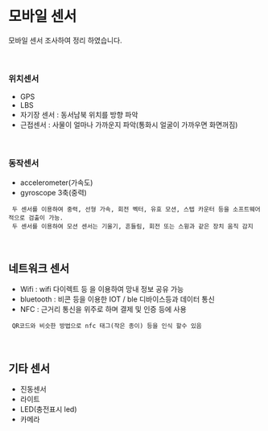 
# 모바일 센서
모바일 센서 조사하여 정리 하였습니다.

<br>

### 위치센서
- GPS
- LBS
- 자기장 센서 : 동서남북 위치를 방향 파악
- 근접센서 : 사물이 얼마나 가까운지 파악(통화시 얼굴이 가까우면 화면꺼짐)  
    
<br>

### 동작센서
- accelerometer(가속도)
- gyroscope 3축(중력) 
```    
 두 센서를 이용하여 중력, 선형 가속, 회전 벡터, 유효 모션, 스텝 카운터 등을 소프트웨어적으로 검출이 가능. 
 두 센서를 이용하여 모션 센서는 기울기, 흔들림, 회전 또는 스윙과 같은 장치 움직 감지
```
<br>

## 네트워크 센서
- Wifi : wifi 다이렉트 등 을 이용하여 망내 정보 공유 가능
- bluetooth : 비콘 등을 이용한 IOT / ble 디바이스등과 데이터 통신
- NFC : 근거리 통신을 위주로 하며 결제 및 인증 등에 사용
  
```  
 QR코드와 비슷한 방법으로 nfc 태그(작은 종이) 등을 인식 할수 있음
```

<br>

## 기타 센서
- 진동센서
- 라이트
- LED(충전표시 led)
- 카메라
